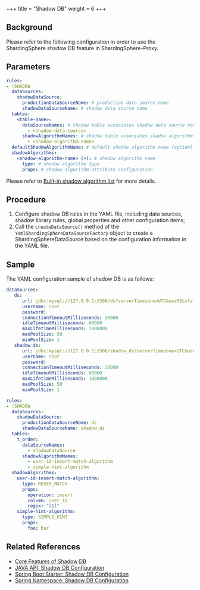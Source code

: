 +++
title = "Shadow DB"
weight = 6
+++

## Background
Please refer to the following configuration in order to use the ShardingSphere shadow DB feature in ShardingSphere-Proxy.

## Parameters

```yaml
rules:
- !SHADOW
  dataSources:
    shadowDataSource:
      productionDataSourceName: # production data source name
      shadowDataSourceName: # shadow data source name
  tables:
    <table-name>:
      dataSourceNames: # shadow table associates shadow data source name list
        - <shadow-data-source>
      shadowAlgorithmNames: # shadow table associates shadow algorithm name list
        - <shadow-algorithm-name>
  defaultShadowAlgorithmName: # default shadow algorithm name (option)
  shadowAlgorithms:
    <shadow-algorithm-name> (+): # shadow algorithm name
      type: # shadow algorithm type
      props: # shadow algorithm attribute configuration
```

Please refer to [Built-in shadow algorithm list](/en/user-manual/common-config/builtin-algorithm/shadow) for more details.

## Procedure

1. Configure shadow DB rules in the YAML file, including data sources, shadow library rules, global properties and other configuration items;
2. Call the `createDataSource()` method of the `YamlShardingSphereDataSourceFactory` object to create a ShardingSphereDataSource based on the configuration information in the YAML file.

## Sample

The YAML configuration sample of shadow DB is as follows:

```yaml
dataSources:
   ds:
      url: jdbc:mysql://127.0.0.1:3306/ds?serverTimezone=UTC&useSSL=false
      username: root
      password:
      connectionTimeoutMilliseconds: 30000
      idleTimeoutMilliseconds: 60000
      maxLifetimeMilliseconds: 1800000
      maxPoolSize: 50
      minPoolSize: 1
   shadow_ds:
      url: jdbc:mysql://127.0.0.1:3306/shadow_ds?serverTimezone=UTC&useSSL=false
      username: root
      password:
      connectionTimeoutMilliseconds: 30000
      idleTimeoutMilliseconds: 60000
      maxLifetimeMilliseconds: 1800000
      maxPoolSize: 50
      minPoolSize: 1

rules:
- !SHADOW
  dataSources:
    shadowDataSource:
      productionDataSourceName: ds
      shadowDataSourceName: shadow_ds
  tables:
    t_order:
      dataSourceNames: 
        - shadowDataSource
      shadowAlgorithmNames: 
        - user-id-insert-match-algorithm
        - simple-hint-algorithm
  shadowAlgorithms:
    user-id-insert-match-algorithm:
      type: REGEX_MATCH
      props:
        operation: insert
        column: user_id
        regex: "[1]"
    simple-hint-algorithm:
      type: SIMPLE_HINT
      props:
        foo: bar
```

## Related References
- [Core Features of Shadow DB](/en/features/shadow/)
- [JAVA API: Shadow DB Configuration](/en/user-manual/shardingsphere-jdbc/java-api/rules/shadow/)
- [Spring Boot Starter: Shadow DB Configuration](/en/user-manual/shardingsphere-jdbc/spring-boot-starter/rules/shadow/)
- [Spring Namespace: Shadow DB Configuration](/en/user-manual/shardingsphere-jdbc/spring-namespace/rules/shadow/)

